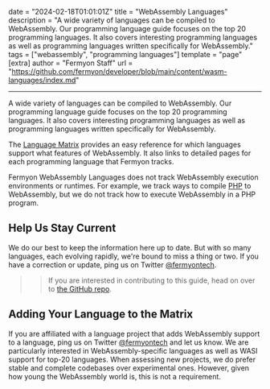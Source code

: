 date = "2024-02-18T01:01:01Z"
title = "WebAssembly Languages"
description = "A wide variety of languages can be compiled to WebAssembly. Our programming language guide focuses on the top 20 programming languages. It also covers interesting programming languages as well as programming languages written specifically for WebAssembly."
tags = ["webassembly", "programming languages"]
template = "page"
[extra]
author = "Fermyon Staff"
url = "https://github.com/fermyon/developer/blob/main/content/wasm-languages/index.md"

---

A wide variety of languages can be compiled to WebAssembly. Our programming language guide focuses on the top 20 programming languages. It also covers interesting programming languages as well as programming languages written specifically for WebAssembly.

The [Language Matrix](/wasm-languages/webassembly-language-support) provides an easy reference for which languages support what features of WebAssembly. It also links to detailed pages for each programming language that Fermyon tracks.

Fermyon WebAssembly Languages does not track WebAssembly execution environments or runtimes. For example, we track ways to compile [PHP](/wasm-languages/php) to WebAssembly, but we do not track how to execute WebAssembly in a PHP program.

## Help Us Stay Current

We do our best to keep the information here up to date. But with so many languages, each evolving rapidly, we're bound to miss a thing or two. If you have a correction or update, ping us on Twitter [@fermyontech](https://twitter.com/fermyontech).

>> If you are interested in contributing to this guide, head on over to [the GitHub repo](https://github.com/fermyon/wasm-languages).

## Adding Your Language to the Matrix

If you are affiliated with a language project that adds WebAssembly support to a language, ping us on Twitter [@fermyontech](https://twitter.com/fermyontech) and let us know. We are particularly interested in WebAssembly-specific languages as well as WASI support for top-20 languages. When assessing new projects, we do prefer stable and complete codebases over experimental ones. However, given how young the WebAssembly world is, this is not a requirement.